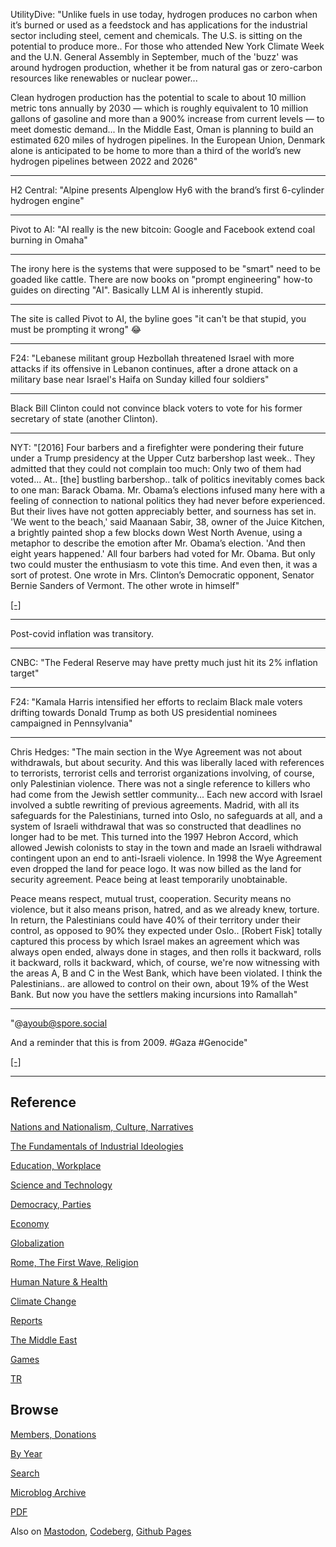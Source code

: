 
UtilityDive: "Unlike fuels in use today, hydrogen produces no carbon
when it’s burned or used as a feedstock and has applications for the
industrial sector including steel, cement and chemicals. The U.S. is
sitting on the potential to produce more.. For those who attended New
York Climate Week and the U.N. General Assembly in September, much of
the 'buzz' was around hydrogen production, whether it be from natural
gas or zero-carbon resources like renewables or nuclear power...

Clean hydrogen production has the potential to scale to about 10
million metric tons annually by 2030 — which is roughly equivalent to
10 million gallons of gasoline and more than a 900% increase from
current levels — to meet domestic demand... In the Middle East, Oman
is planning to build an estimated 620 miles of hydrogen pipelines. In
the European Union, Denmark alone is anticipated to be home to more
than a third of the world’s new hydrogen pipelines between 2022 and
2026"

---

H2 Central: "Alpine presents Alpenglow Hy6 with the brand’s first
6-cylinder hydrogen engine"

---

Pivot to AI: "AI really is the new bitcoin: Google and Facebook extend
coal burning in Omaha"

---

The irony here is the systems that were supposed to be "smart" need to
be goaded like cattle. There are now books on "prompt engineering"
how-to guides on directing "AI". Basically LLM AI is inherently
stupid.

---

The site is called Pivot to AI, the byline goes "it can't be that
stupid, you must be prompting it wrong" 😂

---

F24: "Lebanese militant group Hezbollah threatened Israel with more
attacks if its offensive in Lebanon continues, after a drone attack on
a military base near Israel's Haifa on Sunday killed four soldiers"

---

Black Bill Clinton could not convince black voters to vote for his
former secretary of state (another Clinton). 

---

NYT: "[2016] Four barbers and a firefighter were pondering their
future under a Trump presidency at the Upper Cutz barbershop last
week.. They admitted that they could not complain too much: Only two
of them had voted... At.. [the] bustling barbershop.. talk of politics
inevitably comes back to one man: Barack Obama. Mr. Obama’s elections
infused many here with a feeling of connection to national politics
they had never before experienced. But their lives have not gotten
appreciably better, and sourness has set in. 'We went to the beach,'
said Maanaan Sabir, 38, owner of the Juice Kitchen, a brightly painted
shop a few blocks down West North Avenue, using a metaphor to describe
the emotion after Mr. Obama’s election. 'And then eight years
happened.'  All four barbers had voted for Mr. Obama. But only two
could muster the enthusiasm to vote this time. And even then, it was a
sort of protest. One wrote in Mrs. Clinton’s Democratic opponent,
Senator Bernie Sanders of Vermont. The other wrote in himself"

[[-]](https://www.nytimes.com/2016/11/21/us/many-in-milwaukee-neighborhood-didnt-vote-and-dont-regret-it.html)

---

Post-covid inflation was transitory.

---

CNBC: "The Federal Reserve may have pretty much just hit its 2%
inflation target"

---

F24: "Kamala Harris intensified her efforts to reclaim Black male
voters drifting towards Donald Trump as both US presidential nominees
campaigned in Pennsylvania"

---

Chris Hedges: "The main section in the Wye Agreement was not about
withdrawals, but about security. And this was liberally laced with
references to terrorists, terrorist cells and terrorist organizations
involving, of course, only Palestinian violence. There was not a
single reference to killers who had come from the Jewish settler
community... Each new accord with Israel involved a subtle rewriting
of previous agreements. Madrid, with all its safeguards for the
Palestinians, turned into Oslo, no safeguards at all, and a system of
Israeli withdrawal that was so constructed that deadlines no longer
had to be met. This turned into the 1997 Hebron Accord, which allowed
Jewish colonists to stay in the town and made an Israeli withdrawal
contingent upon an end to anti-Israeli violence. In 1998 the Wye
Agreement even dropped the land for peace logo. It was now billed as
the land for security agreement. Peace being at least temporarily
unobtainable.

Peace means respect, mutual trust, cooperation. Security means no
violence, but it also means prison, hatred, and as we already knew,
torture. In return, the Palestinians could have 40% of their territory
under their control, as opposed to 90% they expected under
Oslo.. [Robert Fisk] totally captured this process by which Israel
makes an agreement which was always open ended, always done in stages,
and then rolls it backward, rolls it backward, rolls it backward,
which, of course, we're now witnessing with the areas A, B and C in
the West Bank, which have been violated. I think the
Palestinians.. are allowed to control on their own, about 19% of the
West Bank. But now you have the settlers making incursions into
Ramallah"

---

"@ayoub@spore.social

And a reminder that this is from 2009. #Gaza #Genocide"

[[-]](https://cdn.fosstodon.org/media_attachments/files/113/317/774/281/258/898/original/0df08c7b4084e689.jpeg)

---

## Reference

[Nations and Nationalism, Culture, Narratives](0119/2013/02/nations-and-nationalism.html)

[The Fundamentals of Industrial Ideologies](0119/2011/04/fundamentals-of-industrial-ideologies.html)

[Education, Workplace](0119/2017/09/education-workplace.html)

[Science and Technology](0119/2018/09/science-technology.html)

[Democracy, Parties](0119/2016/11/democracy.html)

[Economy](2021/01/economy.html)

[Globalization](0119/2018/09/globalization.html)

[Rome, The First Wave, Religion](0119/2017/12/rome.html)

[Human Nature & Health](2020/07/human-nature.html)

[Climate Change](2022/01/climate.html)

[Reports](2021/01/reports.html)

[The Middle East](0119/2019/07/middleeast.html)

[Games](2024/06/games.html)

[TR](../tr/index.html)

## Browse

[Members, Donations](2022/08/members.html)

[By Year](years.html)

[Search](https://muratk5n.github.io/thirdwave/en/search.html)

[Microblog Archive](mbl/index.html)

[PDF](https://www.dropbox.com/scl/fi/8kl0sla1booo83zeb28dn/tw-all.pdf?rlkey=p9r319p8jbzak5du3dasju05y&st=28wknfsp&raw=1)

Also on 
[Mastodon](https://fosstodon.org/@muratk5n),
[Codeberg](https://muratk5n.codeberg.page/en/),
[Github Pages](https://muratk5n.github.io/thirdwave/en/)


